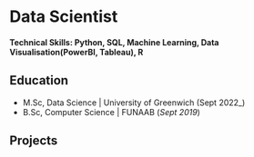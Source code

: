 # Data Scientist

#### Technical Skills: Python, SQL, Machine Learning, Data Visualisation(PowerBI, Tableau), R

## Education						       		
- M.Sc, Data Science	| University of Greenwich (Sept 2022_)	 			        		
- B.Sc, Computer Science | FUNAAB (_Sept 2019_)


## Projects
